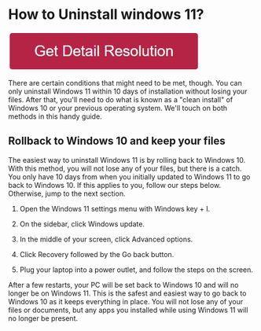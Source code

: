 
# How to Uninstall windows 11?

[![how to uninstall windows 11](redd.png)](https://icncomputer.com/how-to-uninstall-windows-11/)

There are certain conditions that might need to be met, though. You can only uninstall Windows 11 within 10 days of installation without losing your files. After that, you'll need to do what is known as a "clean install" of Windows 10 or your previous operating system. We'll touch on both methods in this handy guide.

## Rollback to Windows 10 and keep your files


The easiest way to uninstall Windows 11 is by rolling back to Windows 10. With this method, you will not lose any of your files, but there is a catch. You only have 10 days from when you initially updated to Windows 11 to go back to Windows 10. If this applies to you, follow our steps below. Otherwise, jump to the next section.

1. Open the Windows 11 settings menu with Windows key + I.

2. On the sidebar, click Windows update.

3. In the middle of your screen, click Advanced options.

4. Click Recovery followed by the Go back button.

5. Plug your laptop into a power outlet, and follow the steps on the screen.

After a few restarts, your PC will be set back to Windows 10 and will no longer be on Windows 11. This is the safest and easiest way to go back to Windows 10 as it keeps everything in place. You will not lose any of your files or documents, but any apps you installed while using Windows 11 will no longer be present.
